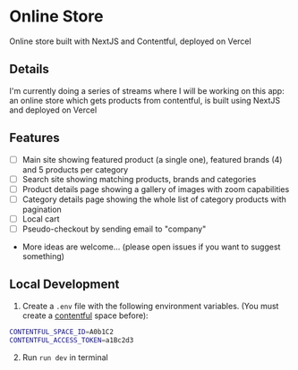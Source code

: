 # Online Store

Online store built with NextJS and Contentful, deployed on Vercel

## Details
I'm currently doing a series of streams where I will be working on this app: an online store which gets products from contentful, is built using NextJS and deployed on Vercel

## Features
- [ ] Main site showing featured product (a single one), featured brands (4) and 5 products per category
- [ ] Search site showing matching products, brands and categories
- [ ] Product details page showing a gallery of images with zoom capabilities
- [ ] Category details page showing the whole list of category products with pagination
- [ ] Local cart 
- [ ] Pseudo-checkout by sending email to "company"
- More ideas are welcome… (please open issues if you want to suggest something)

## Local Development

1. Create a `.env` file with the following environment variables. (You must create a [contentful](https://contentful.com) space before):
```bash
CONTENTFUL_SPACE_ID=A0b1C2
CONTENTFUL_ACCESS_TOKEN=a1Bc2d3
```

2. Run `run dev` in terminal
